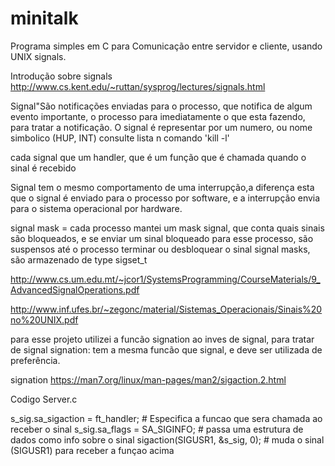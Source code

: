 # minitalk
Programa simples em C  para Comunicação entre servidor e cliente, usando UNIX signals.

Introdução sobre signals
http://www.cs.kent.edu/~ruttan/sysprog/lectures/signals.html

Signal"São notificações enviadas para o processo, que notifica de algum evento importante, o processo para imediatamente o que esta fazendo, para tratar a notificação. 
O signal é representar por um numero, ou nome simbolico (HUP, INT) consulte lista n comando 'kill -l'

cada signal que um handler, que é um função que é chamada quando o sinal é recebido

Signal tem o mesmo comportamento de uma interrupção,a diferença esta que o signal é enviado para o processo por software, e a interrupção envia para o sistema operacional por hardware.

signal mask = cada processo mantei um mask signal, que conta quais sinais são bloqueados, e se enviar um sinal bloqueado para esse processo, são suspensos até o processo terminar ou desbloquear o sinal
signal masks, são armazenado de type sigset_t

http://www.cs.um.edu.mt/~jcor1/SystemsProgramming/CourseMaterials/9_AdvancedSignalOperations.pdf

http://www.inf.ufes.br/~zegonc/material/Sistemas_Operacionais/Sinais%20no%20UNIX.pdf

para esse projeto utilizei a funcão signation ao inves de signal, para tratar de signal
signation: tem a mesma funcão que signal, e deve ser utilizada de preferência.

signation
https://man7.org/linux/man-pages/man2/sigaction.2.html


Codigo Server.c

s_sig.sa_sigaction = ft_handler; # Especifica a funcao que sera chamada ao receber o sinal
s_sig.sa_flags = SA_SIGINFO;     # passa uma estrutura de dados como info sobre o sinal
sigaction(SIGUSR1, &s_sig, 0);   # muda o sinal (SIGUSR1) para receber a funçao acima



